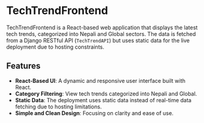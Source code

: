 # TechTrendFrontend

TechTrendFrontend is a React-based web application that displays the latest tech trends, categorized into Nepali and Global sectors. The data is fetched from a Django RESTful API (`TechTrendAPI`) but uses static data for the live deployment due to hosting constraints. 

## Features

- **React-Based UI**: A dynamic and responsive user interface built with React.
- **Category Filtering**: View tech trends categorized into Nepali and Global.
- **Static Data**: The deployment uses static data instead of real-time data fetching due to hosting limitations.
- **Simple and Clean Design**: Focusing on clarity and ease of use.



